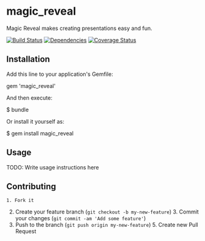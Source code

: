 # magic_reveal

Magic Reveal makes creating presentations easy and fun.

[![Build Status](https://secure.travis-ci.org/docwhat/magic_reveal.png?branch=master)](http://travis-ci.org/docwhat/magic_reveal)
[![Dependencies](https://gemnasium.com/docwhat/magic_reveal.png?branch=master)](https://gemnasium.com/docwhat/magic_reveal)
[![Coverage Status](https://coveralls.io/repos/docwhat/magic_reveal/badge.png?branch=master)](https://coveralls.io/r/docwhat/magic_reveal)

## Installation

Add this line to your application's Gemfile:

gem 'magic_reveal'

And then execute:

$ bundle

Or install it yourself as:

$ gem install magic_reveal

## Usage

TODO: Write usage instructions here

## Contributing

    1. Fork it
2. Create your feature branch (`git checkout -b my-new-feature`)
    3. Commit your changes (`git commit -am 'Add some feature'`)
4. Push to the branch (`git push origin my-new-feature`)
    5. Create new Pull Request
